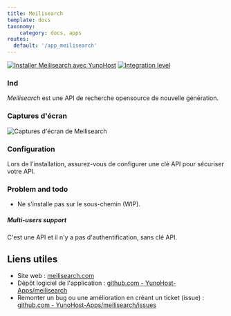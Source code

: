 ```yaml
---
title: Meilisearch
template: docs
taxonomy:
    category: docs, apps
routes:
  default: '/app_meilisearch'
---
```


[![Installer Meilisearch avec YunoHost](https://install-app.yunohost.org/install-with-yunohost.svg)](https://install-app.yunohost.org/?app=meilisearch) [![Integration level](https://dash.yunohost.org/integration/meilisearch.svg)](https://dash.yunohost.org/appci/app/meilisearch)

### Ind
*Meilisearch* est une API de recherche opensource de nouvelle génération.

### Captures d'écran

![Captures d'écran de Meilisearch](https://github.com/YunoHost-Apps/meilisearch_ynh/blob/master/movies-web-demo.gif)

### Configuration

Lors de l'installation, assurez-vous de configurer une clé API pour sécuriser votre API.

### Problem and todo

- Ne s'installe pas sur le sous-chemin (WIP).

##### Multi-users support

C'est une API et il n'y a pas d'authentification, sans clé API.

## Liens utiles

+ Site web : [meilisearch.com](https://www.meilisearch.com/)
+ Dépôt logiciel de l'application : [github.com - YunoHost-Apps/meilisearch](https://github.com/YunoHost-Apps/meilisearch_ynh)
+ Remonter un bug ou une amélioration en créant un ticket (issue) : [github.com - YunoHost-Apps/meilisearch/issues](https://github.com/YunoHost-Apps/meilisearch_ynh/issues)

